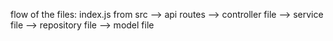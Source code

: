 flow of the files:
index.js from src --> api routes --> controller file --> service file --> repository file --> model file 